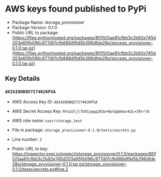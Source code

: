 # AWS keys found published to PyPi

* Package Name: storage_provisioner
* Package Version: 0.1.0
* Public URL to package: [https://files.pythonhosted.org/packages/8f/f0/0ae81cfbb3c2b92e745d203e65fb096c877d01cfb888df9d5b396dfde28e/storage_provisioner-0.1.0.tar.gz](https://files.pythonhosted.org/packages/8f/f0/0ae81cfbb3c2b92e745d203e65fb096c877d01cfb888df9d5b396dfde28e/storage_provisioner-0.1.0.tar.gz)

## Key Details

### `AKIAIOHDQ57I74K2KPSA`

* AWS Access Key ID: `AKIAIOHDQ57I74K2KPSA`
* AWS Secret Access Key: `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` 
* AWS role name: `user/storage_test`
* File in package: `storage_provisioner-0.1.0/tests/secrets.py`
* Line number: `2`

* Public URL to key: https://inspector.pypi.io/project/storage_provisioner/0.1.0/packages/8f/f0/0ae81cfbb3c2b92e745d203e65fb096c877d01cfb888df9d5b396dfde28e/storage_provisioner-0.1.0.tar.gz/storage_provisioner-0.1.0/tests/secrets.py#line.2


